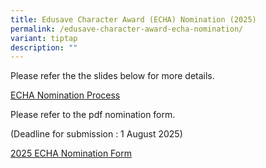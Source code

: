 ```yaml
---
title: Edusave Character Award (ECHA) Nomination (2025)
permalink: /edusave-character-award-echa-nomination/
variant: tiptap
description: ""
---
```

<p>Please refer the the slides below for more details.</p>
<p><a href="/files/For_Website__ECHA_2025.pdf" rel="noopener noreferrer nofollow" target="_blank">ECHA Nomination Process</a>
</p>
<p></p>
<p></p>
<p>Please refer to the pdf nomination form.</p>
<p>(Deadline for submission : 1 August 2025)</p>
<p><a href="/files/ECHA_Nomination_Form_2025_ADSS.pdf" rel="noopener noreferrer nofollow" target="_blank">2025 ECHA Nomination Form</a>
</p>
<p></p>